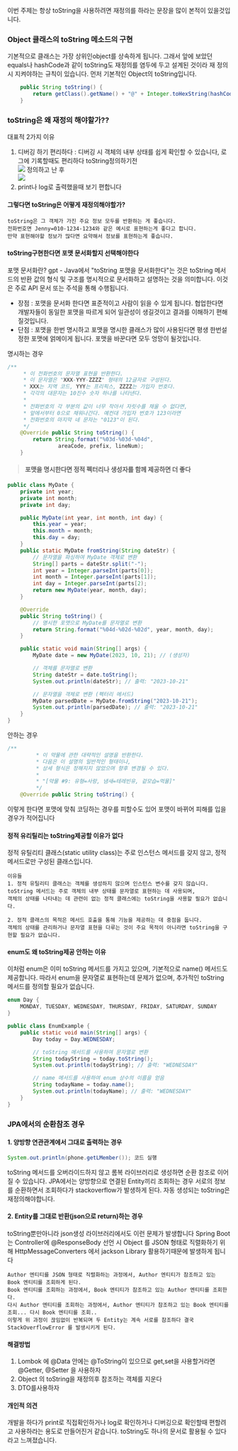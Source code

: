 이번 주제는 항상 toString을 사용하려면 재정의를 하라는 문장을 많이 본적이 있을것입니다.


### Object 클래스의 toString 메소드의 구현
기본적으로 클래스는 가장 상위인object를 상속하게 됩니다. 그래서 앞에 보았던 equals나 hashCode과 같이 toString도 재정의를 염두에 두고 설계된 것이라 재 정의시 지켜야하는 규칙이 있습니다.
먼저 기본적인 Object의 toString입니다.
```java
    public String toString() {
        return getClass().getName() + "@" + Integer.toHexString(hashCode());
    }
```


### toString은 왜 재정의 해야할가??
대표적 2가지 이유 
1. 디버깅 하기 편리하다 :  디버깅 시 객체의 내부 상태를 쉽게 확인할 수 있습니다, 로그에 기록할때도 편리하다
toString정의하기전 <br>
![](https://velog.velcdn.com/images/cwangg897/post/7a7c418d-c88a-4331-a2f3-d8de30d936fe/image.png)
정의하고 난 후 <br>
![](https://velog.velcdn.com/images/cwangg897/post/9c22d478-7b49-4f12-b715-575087586b27/image.png)
2. print나 log로 출력했을때 보기 편합니다


#### 그렇다면 toString은 어떻게 재정의해야할가?
```
toString은 그 객체가 가진 주요 정보 모두를 반환하는 게 좋습니다. 
전화번호면 Jenny=010-1234-1234와 같은 예시로 표현하는게 좋다고 합니다.
만약 표현해야할 정보가 많다면 요약해서 정보를 표현하는게 좋습니다.
```

#### toString구현한다면 포맷 문서화할지 선택해야한다
포맷 문서화란?
gpt - Java에서 "toString 포맷을 문서화한다"는 것은 toString 메서드의 반환 값의 형식 및 구조를 명시적으로 문서화하고 설명하는 것을 의미합니다. 
이것은 주로 API 문서 또는 주석을 통해 수행됩니다. <br>
 
- 장점 : 포맷을 문서화 한다면 표준적이고 사람이 읽을 수 있게 됩니다. 협업한다면 개발자들이 동일한 포맷을 따르게 되어 일관성이 생길것이고 결과를 이해하기 편해질것입니다.
- 단점 : 포맷을 한번 명시하고 포맷을 명시한 클래스가 많이 사용된다면 평생 한번설정한 포맷에 얽메이게 됩니다. 포맷을 바꾼다면 모두 엉망이 될것입니다. 



명시하는 경우
```java
/**
     * 이 전화번호의 문자열 표현을 반환한다.
     * 이 문자열은 "XXX-YYY-ZZZZ" 형태의 12글자로 구성된다.
     * XXX는 지역 코드, YYY는 프리픽스, ZZZZ는 가입자 번호다.
     * 각각의 대문자는 10진수 숫자 하나를 나타낸다.
     *
     * 전화번호의 각 부분의 값이 너무 작아서 자릿수를 채울 수 없다면,
     * 앞에서부터 0으로 채워나간다. 예컨대 가입자 번호가 123이라면
     * 전화번호의 마지막 네 문자는 "0123"이 된다.
     */
    @Override public String toString() {
        return String.format("%03d-%03d-%04d",
                areaCode, prefix, lineNum);
    }
```

>#### 포맷을 명시한다면 정적 펙터리나 생성자를 함께 제공하면 더 좋다
```java
public class MyDate {
    private int year;
    private int month;
    private int day;

    public MyDate(int year, int month, int day) {
        this.year = year;
        this.month = month;
        this.day = day;
    }
    public static MyDate fromString(String dateStr) {
        // 문자열을 파싱하여 MyDate 객체로 변환
        String[] parts = dateStr.split("-");
        int year = Integer.parseInt(parts[0]);
        int month = Integer.parseInt(parts[1]);
        int day = Integer.parseInt(parts[2);
        return new MyDate(year, month, day);
    }

    @Override
    public String toString() {
        // 명시한 포맷으로 MyDate를 문자열로 변환
        return String.format("%04d-%02d-%02d", year, month, day);
    }

    public static void main(String[] args) {
        MyDate date = new MyDate(2023, 10, 21); // (생성자)

        // 객체를 문자열로 변환
        String dateStr = date.toString();
        System.out.println(dateStr); // 출력: "2023-10-21"

        // 문자열을 객체로 변환 (펙터리 메서드)
        MyDate parsedDate = MyDate.fromString("2023-10-21");
        System.out.println(parsedDate); // 출력: "2023-10-21"
    }
}
```


안하는 경우
```java
/**
         * 이 약물에 관한 대략적인 설명을 반환한다.
         * 다음은 이 설명의 일반적인 형태이나,
         * 상세 형식은 정해지지 않았으며 향후 변경될 수 있다.
         * 
         * "[약물 #9: 유형=사랑, 냄새=테레빈유, 겉모습=먹물]"
         */
	@Override public String toString() {
```
이렇게 한다면 포맷에 맞춰 코딩하는 경우를 피할수도 있어 포맷이 바뀌어 피해를 입을 경우가 적어집니다




#### 정적 유리틸리는 toString제공할 이유가 없다
정적 유틸리티 클래스(static utility class)는 주로 인스턴스 메서드를 갖지 않고, 정적 메서드로만 구성된 클래스입니다. <br>
```
이유들
1. 정적 유틸리티 클래스는 객체를 생성하지 않으며 인스턴스 변수를 갖지 않습니다. 
toString 메서드는 주로 객체의 내부 상태를 문자열로 표현하는 데 사용되며, 
객체의 상태를 나타내는 데 관련이 없는 정적 클래스에는 toString을 사용할 필요가 없습니다.

2. 정적 클래스의 목적은 메서드 호출을 통해 기능을 제공하는 데 중점을 둡니다.
객체의 상태를 관리하거나 문자열 표현을 다루는 것이 주요 목적이 아니라면 toString을 구현할 필요가 없습니다.

```

#### enum도 왜 toString제공 안하는 이유
이처럼 enum은 이미 toString 메서드를 가지고 있으며, 기본적으로 name() 메서드도 제공합니다. 
따라서 enum을 문자열로 표현하는데 문제가 없으며, 추가적인 toString 메서드를 정의할 필요가 없습니다.
```java
enum Day {
    MONDAY, TUESDAY, WEDNESDAY, THURSDAY, FRIDAY, SATURDAY, SUNDAY
}

public class EnumExample {
    public static void main(String[] args) {
        Day today = Day.WEDNESDAY;

        // toString 메서드를 사용하여 문자열로 변환
        String todayString = today.toString();
        System.out.println(todayString); // 출력: "WEDNESDAY"

        // name 메서드를 사용하여 enum 상수의 이름을 얻음
        String todayName = today.name();
        System.out.println(todayName); // 출력: "WEDNESDAY"
    }
}
```

### JPA에서의 순환참조 경우

#### 1. 양방향 연관관계에서 그대로 출력하는 경우
```java
System.out.println(phone.getLMember()); 코드 실행
```
toString 메서드를 오버라이드하지 않고 롬복 라이브러리로 생성하면 순환 참조로 이어질 수 있습니다.
JPA에서는 양방향으로 연결된 Entity끼리 조회하는 경우 서로의 정보를 순환하면서 조회하다가 stackoverflow가 발생하게 된다.
자동 생성되는 toString은 재정의해야합니다.


#### 2. Entity를 그대로 반환(json으로 return)하는 경우
toString뿐만아니라 json생성 라이브러리에서도 이런 문제가 발생합니다
Spring Boot 는 Controller에 @ResponseBody 선언 시 Object 를 JSON 형태로 직렬화하기 위해 HttpMessageConverters 에서 jackson Library 활용하기때문에 발생하게 됩니다
```
Author 엔티티를 JSON 형태로 직렬화하는 과정에서, Author 엔티티가 참조하고 있는 Book 엔티티를 조회하게 된다.
Book 엔티티를 조회하는 과정에서, Book 엔티티가 참조하고 있는 Author 엔티티를 조회한다.
다시 Author 엔티티를 조회하는 과정에서, Author 엔티티가 참조하고 있는 Book 엔티티를 조회... 다시 Book 엔티티를 조회..
이렇게 위 과정이 끊임없이 반복되며 두 Entity는 계속 서로를 참조하다 결국 StackOverflowError 를 발생시키게 된다.
```


#### 해결방법
1. Lombok 에 @Data 안에는 @ToString이 있으므로 get,set을 사용할거라면@Getter, @Setter 을 사용하자
2. Object 의 toString을 재정의후 참조하는 객체를 지운다
3. DTO를사용하자


#### 개인적 의견
개발을 하다가 print로 직접확인하거나 log로 확인하거나 디버깅으로 확인할때 편할려고 사용하라는 용도로 만들어진거 같습니다. 
toString도 하나의 문서로 활용될 수 있다라고 느껴졌습니다. 
